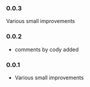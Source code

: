 ### 0.0.3

Various small improvements

### 0.0.2



* comments by cody added

### 0.0.1

* Various small improvements

